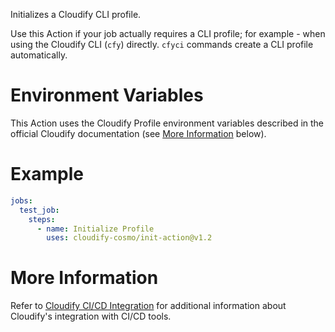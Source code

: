 Initializes a Cloudify CLI profile.

Use this Action if your job actually requires a CLI profile; for example - when using the Cloudify CLI
(`cfy`) directly. `cfyci` commands create a CLI profile automatically.

# Environment Variables

This Action uses the Cloudify Profile environment variables described in the official
Cloudify documentation (see [More Information](#more-information) below).

# Example

```yaml
jobs:
  test_job:
    steps:
      - name: Initialize Profile
        uses: cloudify-cosmo/init-action@v1.2
```

# More Information

Refer to [Cloudify CI/CD Integration](https://docs.cloudify.co/latest/working_with/integration/) for additional information about
Cloudify's integration with CI/CD tools.
